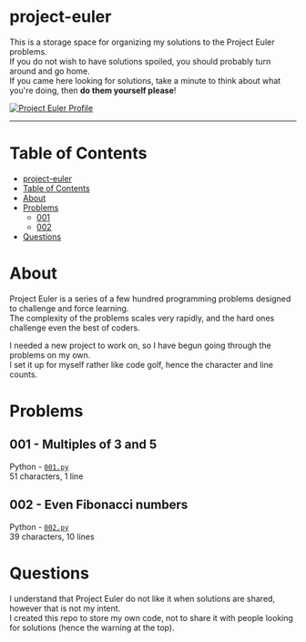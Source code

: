 # project-euler
This is a storage space for organizing my solutions to the Project Euler problems.<br>
If you do not wish to have solutions spoiled, you should probably turn around and go home.<br>
If you came here looking for solutions, take a minute to think about what you're doing, then **do them yourself please**!

[![Project Euler Profile](https://projecteuler.net/profile/r1vermont.png)](#)

--------------------

# Table of Contents

  - [project-euler](#project-euler)
  - [Table of Contents](#table-of-contents)
  - [About](#about)
  - [Problems](#problems)
    - [001](#001---multiples-of-3-and-5)
    - [002](#002---even-fibonacci-numbers)
  - [Questions](#questions)

# About
Project Euler is a series of a few hundred programming problems designed to challenge and force learning.<br>
The complexity of the problems scales very rapidly, and the hard ones challenge even the best of coders.

I needed a new project to work on, so I have begun going through the problems on my own.<br>
I set it up for myself rather like code golf, hence the character and line counts.


# Problems

## 001 - Multiples of 3 and 5
Python - [`001.py`](https://github.com/rivermont/project-euler/blob/master/solutions/001.py)<br>
51 characters, 1 line

## 002 - Even Fibonacci numbers
Python - [`002.py`](https://github.com/rivermont/project-euler/blob/master/solutions/002.py)<br>
39 characters, 10 lines


# Questions
I understand that Project Euler do not like it when solutions are shared, however that is not my intent.<br>
I created this repo to store my own code, not to share it with people looking for solutions (hence the warning at the top).<br>
